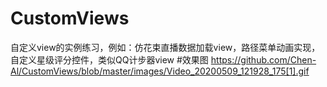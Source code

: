 # CustomViews
自定义view的实例练习，例如：仿花束直播数据加载view，路径菜单动画实现，自定义星级评分控件，类似QQ计步器view
#效果图
https://github.com/Chen-Al/CustomViews/blob/master/images/Video_20200509_121928_175[1].gif
